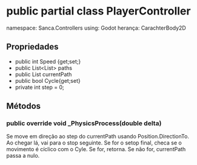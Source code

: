 # public partial class PlayerController
namespace: Sanca.Controllers
using: Godot
herança: CarachterBody2D

## Propriedades
- public int Speed {get;set;}
- public List<List<Vector2>> paths
- public List<Vector2> currentPath
- public bool Cycle{get;set}
- private int step = 0;

## Métodos
### public override void _PhysicsProcess(double delta)
Se move em direção ao step do currentPath usando Position.DirectionTo.
Ao chegar lá, vai para o stop seguinte.
Se for o setop final, checa se o movimento é cíclico com o Cyle. Se for, retorna. Se não for, currentPath passa a nulo. 
